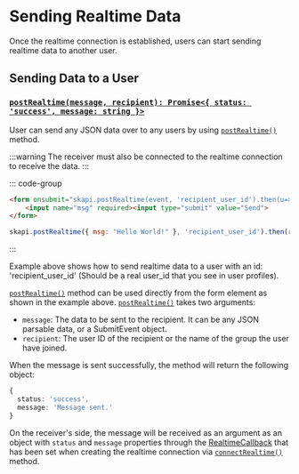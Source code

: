 # Sending Realtime Data

Once the realtime connection is established, users can start sending realtime data to another user.

## Sending Data to a User

### [`postRealtime(message, recipient): Promise<{ status: 'success', message: string }>`](/api-reference/realtime/README.md#postrealtime)

User can send any JSON data over to any users by using [`postRealtime()`](/api-reference/realtime/README.md#postrealtime) method.

:::warning
The receiver must also be connected to the realtime connection to receive the data.
:::

::: code-group

```html [Form]
<form onsubmit="skapi.postRealtime(event, 'recipient_user_id').then(u=>console.log(u))">
    <input name="msg" required><input type="submit" value="Send">
</form>
```

```js [JS]
skapi.postRealtime({ msg: "Hello World!" }, 'recipient_user_id').then(res => console.log(res));
```

:::

Example above shows how to send realtime data to a user with an id: 'recipient_user_id' (Should be a real user_id that you see in user profiles).

[`postRealtime()`](/api-reference/realtime/README.md#postrealtime) method can be used directly from the form element as shown in the example above.
[`postRealtime()`](/api-reference/realtime/README.md#postrealtime) takes two arguments:
- `message`: The data to be sent to the recipient. It can be any JSON parsable data, or a SubmitEvent object.
- `recipient`: The user ID of the recipient or the name of the group the user have joined.

When the message is sent successfully, the method will return the following object:
```ts
{
  status: 'success',
  message: 'Message sent.'
}
```

On the receiver's side, the message will be received as an argument as an object with `status` and `message` properties through the [RealtimeCallback](/api-reference/data-types/README.md#realtimecallback) that has been set when creating the realtime connection via [`connectRealtime()`](/api-reference/realtime/README.md#connectrealtime) method.
 
